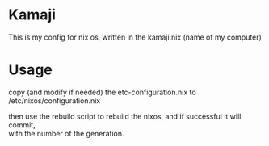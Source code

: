 # Kamaji

This is my config for nix os, written in the kamaji.nix (name of my computer)  

# Usage

copy (and modify if needed) the etc-configuration.nix to /etc/nixos/configuration.nix  
  
then use the rebuild script to rebuild the nixos, and if successful it will commit,   
with the number of the generation.

